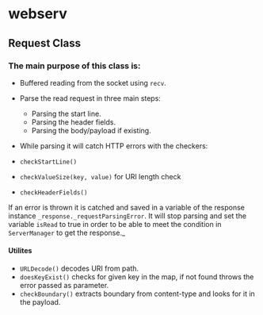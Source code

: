 # webserv
## Request Class
### The main purpose of this class is:
- Buffered reading from the socket using `recv`.

- Parse the read request in three main steps:

    - Parsing the start line.
    - Parsing the header fields.
    - Parsing the body/payload if existing.

- While parsing it will catch HTTP errors with the checkers:

- `checkStartLine()`   
- `checkValueSize(key, value)` for URI length check  
- `checkHeaderFields()`  

If an error is thrown it is catched and saved in a variable of the response instance `_response._requestParsingError`. It will stop parsing and set the variable `isRead` to true in order to be able to meet the condition in `ServerManager` to get the response._

#### Utilites
- `URLDecode()` decodes URI from path.
- `doesKeyExist()` checks for given key in the map, if not found throws the error passed as parameter.
- `checkBoundary()` extracts boundary from content-type and looks for it in the payload.

